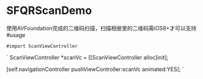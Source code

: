 # SFQRScanDemo
使用AVFoundation完成的二维码扫描，扫描相册里的二维码需iOS8+才可以支持
#usage

`
#import ScanViewController
` 

`
ScanViewController *scanVc = [[ScanViewController alloc]init];

[self.navigationController pushViewController:scanVc animated:YES];
`
